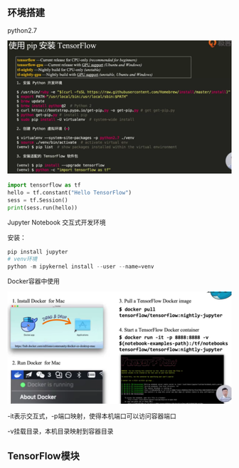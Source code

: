 ## 环境搭建

python2.7

![1614006880473](img/1614006880473.png)

```python
import tensorflow as tf
hello = tf.constant("Hello TensorFlow")
sess = tf.Session()
print(sess.run(hello))
```

Jupyter Notebook 交互式开发环境

安装：

```python
pip install jupyter
# venv环境
python -m ipykernel install --user --name=venv
```

Docker容器中使用

![1614008540717](img/1614008540717.png)

-it表示交互式，-p端口映射，使得本机端口可以访问容器端口

-v挂载目录，本机目录映射到容器目录

## TensorFlow模块







